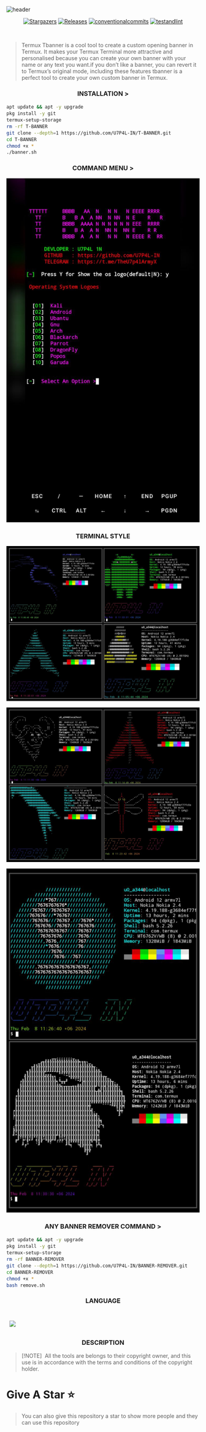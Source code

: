 ![header](https://capsule-render.vercel.app/api?type=waving&color=auto&height=300&section=header&text=TERMUX%20BANNER&fontSize=90&animation=fadeIn&fontAlignY=38&desc=STYLISH%20TERMINAL%20OS%20BANNER%20FOR%20TERMUX&descAlignY=51&descAlign=62)

</p>
   <p align="center">
      <a href="https://github.com/U7P4L-IN/T-BANNER/stargazers">
      <img alt="Stargazers" src="https://img.shields.io/github/stars/U7P4L-IN/T-BANNER?style=for-the-badge&logo=github&color=f4dbd6&logoColor=D9E0EE&labelColor=302D41"></a>
      <a href="https://github.com/U7P4L-IN/T-BANNER/releases/latest">
      <img alt="Releases" src="https://img.shields.io/github/release/U7P4L-IN/T-BANNER?style=for-the-badge&logo=semantic-release&color=f5bde6&logoColor=D9E0EE&labelColor=302D41"/></a>
      <a href="https://www.conventionalcommits.org/en/v1.0.0/">
      <img alt="conventionalcommits" src="https://img.shields.io/badge/Conventional%20Commits-1.0.0-%23FE5196?style=for-the-badge&logo=conventionalcommits&color=ee99a0&logoColor=D9E0EE&labelColor=302D41"></a>
      <a href="https://github.com/U7P4L-IN/T-BANNER/actions/workflows/github-action.yml">
      <img alt="testandlint" src="https://img.shields.io/github/actions/workflow/status/vn7n24fzkq/github-profile-summary-cards/test-and-lint.yml?branch=main&label=Test%20and%20Lint&style=for-the-badge&color=a6da95"></a>
   </p>
   
</br>

> Termux Tbanner is a cool tool to create a custom opening banner in Termux. It makes your Termux Terminal more attractive and personalised because you can create your own banner with your name or any text you want.if you don’t like a banner, you can revert it to Termux’s original mode, including these features tbanner is a perfect tool to create your own custom banner in Termux.
  
<h3 align="center"><b>INSTALLATION > </b></h3>

```bash
apt update && apt -y upgrade
pkg install -y git
termux-setup-storage
rm -rf T-BANNER
git clone --depth=1 https://github.com/U7P4L-IN/T-BANNER.git
cd T-BANNER
chmod +x *
./banner.sh
```
<h3 align="center"><b>COMMAND MENU > </b></h3>

<p align="center"><img src="./assets/menu.jpg">

<h3 align="center"><b>TERMINAL STYLE</b></h3>

<p align="center"><img src="./assets/demo1.jpg">
<p align="center"><img src="./assets/demo2.jpg">
<p align="center"><img src="./assets/demo3.jpg">


<h3 align="center"><b>ANY BANNER REMOVER COMMAND > </b></h3>

```bash
apt update && apt -y upgrade
pkg install -y git
termux-setup-storage
rm -rf BANNER-REMOVER
git clone --depth=1 https://github.com/U7P4L-IN/BANNER-REMOVER.git
cd BANNER-REMOVER
chmod +x *
bash remove.sh
```

<h3 align="center"><b>LANGUAGE</b></h3>

<br>
<a href="https://github.com/U7P4L-IN/T-BANNER">
  <img align="center" style="margin:0.5rem" src="https://github-readme-stats.vercel.app/api/pin/?username=U7P4L-IN&repo=T-BANNER&title_color=ffffff&text_color=c9cacc&icon_color=4AB197&bg_color=1A2B34" />
</a>

<h3 align="center"><b>DESCRIPTION</b></h3>

> [!NOTE]  
> All the tools are belongs to their copyright owner, and this use is in accordance with the terms and conditions of the copyright holder.

# Give A Star ⭐

> You can also give this repository a star to show more people and they can use this repository
